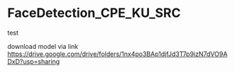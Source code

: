 # FaceDetection_CPE_KU_SRC
test

download model via link https://drive.google.com/drive/folders/1nx4po3BAp1djfJd3T7p9izN7dVO9ADxD?usp=sharing